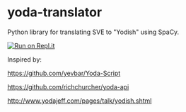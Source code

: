 # yoda-translator
Python library for translating SVE to "Yodish" using SpaCy.

[![Run on Repl.it](https://repl.it/badge/github/haohangxu/yoda-translator)](https://repl.it/github/haohangxu/yoda-translator)

Inspired by:

https://github.com/yevbar/Yoda-Script

https://github.com/richchurcher/yoda-api

http://www.yodajeff.com/pages/talk/yodish.shtml
